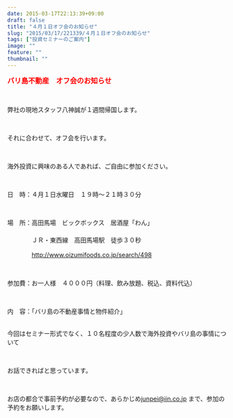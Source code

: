 ```yaml
---
date: 2015-03-17T22:13:39+09:00
draft: false
title: "４月１日オフ会のお知らせ"
slug: "2015/03/17/221339/４月１日オフ会のお知らせ"
tags: ["投資セミナーのご案内"]
image: ""
feature: ""
thumbnail: ""
---
```

<p><font color="#ff0000" size="3"><strong>バリ島不動産　オフ会のお知らせ</strong></font></p><br/><p>弊社の現地スタッフ八神誠が１週間帰国します。</p><br/><p>それに合わせて、オフ会を行います。</p><br/><p>海外投資に興味のある人であれば、ご自由に参加ください。</p><br/><p>日　時：４月１日水曜日　１９時～２１時３０分</p><br/><p>場　所：高田馬場　ビックボックス　居酒屋「わん」<br/>　　　<br/>　　　　ＪＲ・東西線　高田馬場駅　徒歩３０秒</p><p>　　　　<a href="498">http://www.oizumifoods.co.jp/search/498</a> </p><br/><p>参加費：お一人様　４０００円（料理、飲み放題、税込、資料代込）</p><br/><p>内　容：「バリ島の不動産事情と物件紹介」</p><p><br/>今回はセミナー形式でなく、１０名程度の少人数で海外投資やバリ島の事情について</p><br/><p>お話できればと思っています。</p><br/><p>お店の都合で事前予約が必要なので、あらかじめ<a href="mailto:junpei@iin.co.jp">junpei@iin.co.jp</a> まで、参加の予約をお願いします。</p>

